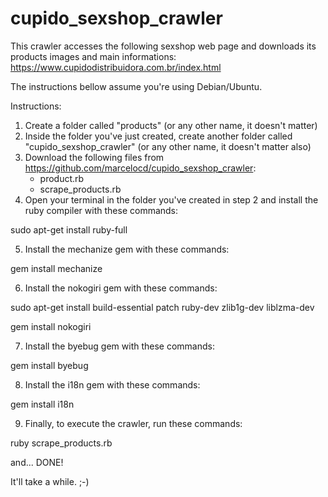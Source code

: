 # cupido_sexshop_crawler
This crawler accesses the following sexshop web page and downloads its products images and main informations:
https://www.cupidodistribuidora.com.br/index.html

The instructions bellow assume you're using Debian/Ubuntu.

Instructions:

  1) Create a folder called "products" (or any other name, it doesn't matter)
  2) Inside the folder you've just created, create another folder called "cupido_sexshop_crawler"
     (or any other name, it doesn't matter also)
  3) Download the following files from https://github.com/marcelocd/cupido_sexshop_crawler:
     - product.rb
     - scrape_products.rb
  4) Open your terminal in the folder you've created in step 2 and install the ruby compiler with these commands:

sudo apt-get install ruby-full

  5) Install the mechanize gem with these commands:

gem install mechanize
  
  6) Install the nokogiri gem with these commands:

sudo apt-get install build-essential patch ruby-dev zlib1g-dev liblzma-dev

gem install nokogiri

  7) Install the byebug gem with these commands:

gem install byebug

  8) Install the i18n gem with these commands:

gem install i18n

  9) Finally, to execute the crawler, run these commands:

ruby scrape_products.rb

  and... DONE!

It'll take a while. ;-)
  
  
  
  


